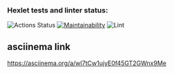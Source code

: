 ### Hexlet tests and linter status:
![Actions Status](/workflows/hexlet-check/badge.svg)
[![Maintainability](https://api.codeclimate.com/v1/badges/a99a88d28ad37a79dbf6/maintainability)](https://codeclimate.com/github/codeclimate/codeclimate/maintainability)
![Lint](https://github.com/actions/pashhha/frontend-project-lvl1/workflows/Greet%20Everyone/badge.svg)

## asciinema link

 https://asciinema.org/a/wI7tCw1ujyE0f45GT2GWnx9Me
